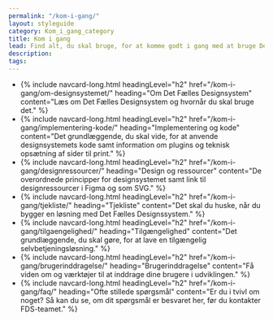 ```yaml
---
permalink: "/kom-i-gang/"
layout: styleguide
category: Kom_i_gang_category
title: Kom i gang
lead: Find alt, du skal bruge, for at komme godt i gang med at bruge Det Fælles Designsystem til din myndigheds selvbetjeningsløsninger.
description:
tags:
---
```


<ul class="card-row">
    <li>
        {% include navcard-long.html headingLevel="h2"
        href="/kom-i-gang/om-designsystemet/"
        heading="Om Det Fælles Designsystem" 
        content="Læs om Det Fælles Designsystem og hvornår du skal bruge det." 
        %}
    </li>
    <li>
        {% include navcard-long.html headingLevel="h2"
        href="/kom-i-gang/implementering-kode/"
        heading="Implementering og kode" 
        content="Det grundlæggende, du skal vide, for at anvende designsystemets kode samt information om plugins og teknisk opsætning af sider til print." 
        %}
    </li>
    <li>
        {% include navcard-long.html headingLevel="h2"
        href="/kom-i-gang/designressourcer/"
        heading="Design og ressourcer" 
        content="De overordnede principper for designsystemet samt link til designressourcer i Figma og som SVG." 
        %}
    </li>
    <li>
        {% include navcard-long.html headingLevel="h2"
        href="/kom-i-gang/tjekliste/"
        heading="Tjekliste" 
        content="Det skal du huske, når du bygger en løsning med Det Fælles Designssystem." 
        %}
    </li>
    <li>
        {% include navcard-long.html headingLevel="h2"
        href="/kom-i-gang/tilgaengelighed/"
        heading="Tilgængelighed" 
        content="Det grundlæggende, du skal gøre, for at lave en tilgængelig selvbetjeningsløsning." 
        %}
    </li>
    <li>
        {% include navcard-long.html headingLevel="h2"
        href="/kom-i-gang/brugerinddragelse/"
        heading="Brugerinddragelse" 
        content="Få viden om og værktøjer til at inddrage dine brugere i udviklingen." 
        %}
    </li>
    <li>
        {% include navcard-long.html headingLevel="h2"
        href="/kom-i-gang/faq/"
        heading="Ofte stillede spørgsmål" 
        content="Er du i tvivl om noget? Så kan du se, om dit spørgsmål er besvaret her, før du kontakter FDS-teamet." 
        %}
    </li>
</ul>
